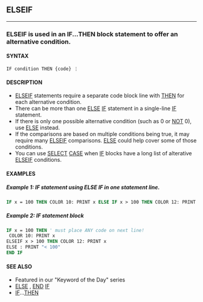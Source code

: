 ## ELSEIF
---

### ELSEIF is used in an IF...THEN block statement to offer an alternative condition.

#### SYNTAX

`IF condition THEN {code} ⋮`

#### DESCRIPTION
* [ELSEIF](./ELSEIF.md) statements require a separate code block line with [THEN](./THEN.md) for each alternative condition.
* There can be more than one [ELSE](./ELSE.md) [IF](./IF.md) statement in a single-line [IF](./IF.md) statement.
* If there is only one possible alternative condition (such as 0 or [NOT](./NOT.md) 0), use [ELSE](./ELSE.md) instead.
* If the comparisons are based on multiple conditions being true, it may require many [ELSEIF](./ELSEIF.md) comparisons. [ELSE](./ELSE.md) could help cover some of those conditions.
* You can use [SELECT](./SELECT.md) [CASE](./CASE.md) when [IF](./IF.md) blocks have a long list of alterative [ELSEIF](./ELSEIF.md) conditions.


#### EXAMPLES
##### Example 1: IF statement using ELSE IF in one statement line.
```vb
IF x = 100 THEN COLOR 10: PRINT x ELSE IF x > 100 THEN COLOR 12: PRINT x ELSE PRINT "< 100"
```
  
##### Example 2: IF statement block
```vb
IF x = 100 THEN ' must place ANY code on next line!
 COLOR 10: PRINT x
ELSEIF x > 100 THEN COLOR 12: PRINT x
ELSE : PRINT "< 100"
END IF
```
  


#### SEE ALSO
* Featured in our "Keyword of the Day" series
* [ELSE](./ELSE.md) , [END](./END.md) [IF](./IF.md)
* [IF](./IF.md)...[THEN](./THEN.md)
